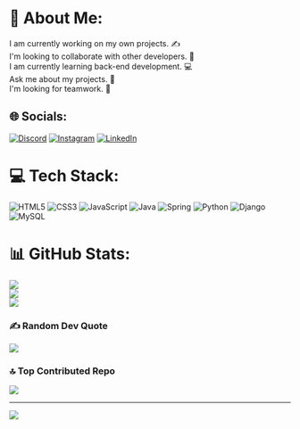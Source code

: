 # 💫 About Me:
I am currently working on my own projects. ✍️<br>I'm looking to collaborate with other developers. 🤝<br>I am currently learning back-end development. 💻<br>Ask me about my projects. 🤩<br>I'm looking for teamwork. 🗿


## 🌐 Socials:
[![Discord](https://img.shields.io/badge/Discord-%237289DA.svg?logo=discord&logoColor=white)](https://discord.gg/JD_VRT#4353) [![Instagram](https://img.shields.io/badge/Instagram-%23E4405F.svg?logo=Instagram&logoColor=white)](https://instagram.com/_juandrv_) [![LinkedIn](https://img.shields.io/badge/LinkedIn-%230077B5.svg?logo=linkedin&logoColor=white)](https://linkedin.com/in/Juan-Ramos-Vertel) 

# 💻 Tech Stack:
![HTML5](https://img.shields.io/badge/html5-%23E34F26.svg?style=for-the-badge&logo=html5&logoColor=white) ![CSS3](https://img.shields.io/badge/css3-%231572B6.svg?style=for-the-badge&logo=css3&logoColor=white) ![JavaScript](https://img.shields.io/badge/javascript-%23323330.svg?style=for-the-badge&logo=javascript&logoColor=%23F7DF1E) ![Java](https://img.shields.io/badge/java-%23ED8B00.svg?style=for-the-badge&logo=java&logoColor=white) ![Spring](https://img.shields.io/badge/spring-%236DB33F.svg?style=for-the-badge&logo=spring&logoColor=white) ![Python](https://img.shields.io/badge/python-3670A0?style=for-the-badge&logo=python&logoColor=ffdd54) ![Django](https://img.shields.io/badge/django-%23092E20.svg?style=for-the-badge&logo=django&logoColor=white) ![MySQL](https://img.shields.io/badge/mysql-%2300f.svg?style=for-the-badge&logo=mysql&logoColor=white)
# 📊 GitHub Stats:
![](https://github-readme-stats.vercel.app/api?username=RAMV30&theme=dark&hide_border=false&include_all_commits=false&count_private=false)<br/>
![](https://github-readme-streak-stats.herokuapp.com/?user=RAMV30&theme=dark&hide_border=false)<br/>
![](https://github-readme-stats.vercel.app/api/top-langs/?username=RAMV30&theme=dark&hide_border=false&include_all_commits=false&count_private=false&layout=compact)

### ✍️ Random Dev Quote
![](https://quotes-github-readme.vercel.app/api?type=horizontal&theme=dark)

### 🔝 Top Contributed Repo
![](https://github-contributor-stats.vercel.app/api?username=RAMV30&limit=5&theme=dark&combine_all_yearly_contributions=true)

---
[![](https://visitcount.itsvg.in/api?id=RAMV30&icon=0&color=0)](https://visitcount.itsvg.in)

<!-- Proudly created with GPRM ( https://gprm.itsvg.in ) -->

